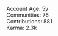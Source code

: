 Account Age: 5y                                                      
Communities: 76                                                    
Contributions: 881                                                  
Karma: 2.3k                                                              